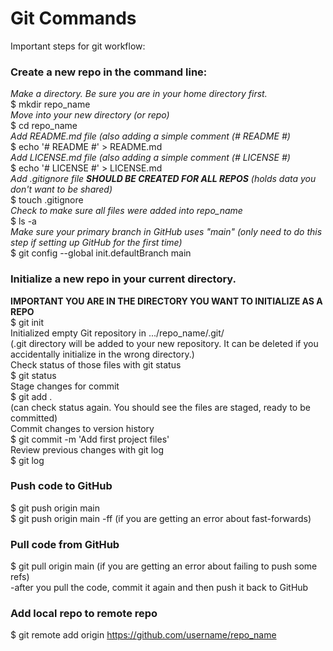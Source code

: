 # Git Commands

Important steps for git workflow:

### Create a new repo in the command line:
*Make a directory. Be sure you are in your home directory first.*</br>
  $ mkdir repo_name</br>
*Move into your new directory (or repo)*</br>
  $ cd repo_name</br>
*Add README.md file (also adding a simple comment (# README #)*</br>
  $ echo '# README #' > README.md</br>
*Add LICENSE.md file (also adding a simple comment (# LICENSE #)*</br>
  $ echo '# LICENSE #' > LICENSE.md</br>
*Add .gitignore file **SHOULD BE CREATED FOR ALL REPOS** (holds data you don't want to be shared)*</br>
  $ touch .gitignore</br>
*Check to make sure all files were added into repo_name*</br>
  $ ls -a</br>
*Make sure your primary branch in GitHub uses "main" (only need to do this step if setting up GitHub for the first time)*
</br>
  $ git config --global init.defaultBranch main</br>
  
### Initialize a new repo in your current directory. 
**IMPORTANT YOU ARE IN THE DIRECTORY YOU WANT TO INITIALIZE AS A REPO** </br>
  $ git init</br>
  Initialized empty Git repository in .../repo_name/.git/</br>
  (.git directory will be added to your new repository. It can be deleted if you accidentally initialize in the wrong directory.)</br>
Check status of those files with git status</br>
  $ git status</br>
Stage changes for commit</br>
  $ git add .  </br>
  (can check status again. You should see the files are staged, ready to be committed)</br>
Commit changes to version history</br>
  $ git commit -m 'Add first project files'</br>
Review previous changes with git log</br>
  $ git log</br>
  
### Push code to GitHub
  $ git push origin main</br>
  $ git push origin main -ff (if you are getting an error about fast-forwards)</br>
  
### Pull code from GitHub
  $ git pull origin main (if you are getting an error about failing to push some refs)</br>
    -after you pull the code, commit it again and then push it back to GitHub</br>
    
### Add local repo to remote repo
  $ git remote add origin https://github.com/username/repo_name
